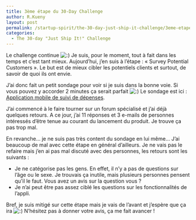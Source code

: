 ```yaml
---
title: 3ème étape du 30-Day Challenge
author: R.Kueny
layout: post
permalink: /startup-spirit/the-30-day-just-ship-it-challenge/3eme-etape-du-30-day-challenge
categories:
  - The 30-day "Just Ship It!" Challenge
---
```

Le challenge continue <img src="http://rkueny.fr/wp-includes/images/smilies/icon_smile.gif" alt=":)" class="wp-smiley" /> Je suis, pour le moment, tout à fait dans les temps et c&rsquo;est tant mieux. Aujourd&rsquo;hui, j&rsquo;en suis à l&rsquo;étape : &laquo;&nbsp;Survey Potential Customers&nbsp;&raquo;. Le but est de mieux cibler les potentiels clients et surtout, de savoir de quoi ils ont envie.

J&rsquo;ai donc fait un petit sondage pour voir si je suis dans la bonne voie. Si vous pouvez y accorder 2 minutes ça serait parfait <img src="http://rkueny.fr/wp-includes/images/smilies/icon_smile.gif" alt=":)" class="wp-smiley" /> Le sondage est ici : <a title="Application mobile de suivi de dépenses" href="https://fr.surveymonkey.com/s/6BDZ95J" target="_blank">Application mobile de suivi de dépenses</a>.

J&rsquo;ai commencé à le faire tourner sur un forum spécialisé et j&rsquo;ai déjà quelques retours. A ce jour, j&rsquo;ai 11 réponses et 3 e-mails de personnes intéressés d&rsquo;être tenue au courant du lancement du produit. Je trouve ça pas trop mal.

En revanche&#8230; je ne suis pas très content du sondage en lui même&#8230; J&rsquo;ai beaucoup de mal avec cette étape en général d&rsquo;ailleurs. Je ne vais pas le refaire mais j&rsquo;en ai pas mal discuté avec des personnes, les retours sont les suivants :

  * Je ne catégorise pas les gens. En effet, il n&rsquo;y a pas de questions sur l&rsquo;âge ou le sexe. Je trouvais ça inutile, mais plusieurs personnes pensent qu&rsquo;il le faut. Vous avez un avis sur la question vous ?
  * Je n&rsquo;ai peut être pas assez ciblé les questions sur les fonctionnalités de l&rsquo;appli.

Bref, je suis mitigé sur cette étape mais je vais de l&rsquo;avant et j&rsquo;espère que ça ira <img src="http://rkueny.fr/wp-includes/images/smilies/icon_smile.gif" alt=":)" class="wp-smiley" /> N&rsquo;hésitez pas à donner votre avis, ça me fait avancer !